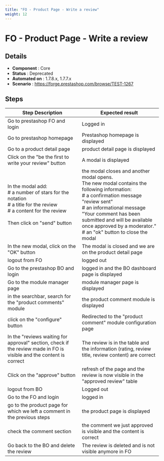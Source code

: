 ```yaml
---
title: "FO - Product Page - Write a review"
weight: 12
---
```


# FO - Product Page - Write a review
## Details
* **Component** : Core
* **Status** : Deprecated
* **Automated on** : 1.7.8.x, 1.7.7.x
* **Scenario** : https://forge.prestashop.com/browse/TEST-1267

## Steps
| Step Description | Expected result |
| ----- | ----- |
| Go to prestashop FO and login | Logged in |
| Go to prestashop homepage | Prestashop homepage is displayed |
| Go to a product detail page | product detail page is displayed |
| Click on the "be the first to write your review" button | A modal is displayed |
| In the modal add:<br># a number of stars for the notation<br># a title for the review<br># a content for the review<br><br>Then click on "send" button | the modal closes and another modal opens.<br>The new modal contains the following information:<br># a confirmation message "review sent"<br># an informational message "Your comment has been submitted and will be available once approved by a moderator."<br># an "ok" button to close the modal |
| In the new modal, click on the "OK" button | The modal is closed and we are on the product detail page |
| logout from FO | logged out |
| Go to the prestashop BO and login | logged in and the BO dashboard page is displayed |
| Go to the module manager page | module manager page is displayed |
| in the searchbar, search for the "product comments" module | the product comment module is displayed |
| click on the "configure" button | Redirected to the "product comment" module configuration page |
| In the "reviews waiting for approval" section, check if the review made in FO is visible and the content is correct | The review is in the table and the information (rating, review title, review content) are correct |
| Click on the "approve" button | refresh of the page and the review is now visible in the "approved review" table |
| logout from BO | Logged out |
| Go to the FO and login | logged in |
| go to the product page for which we left a comment in the previous steps | the product page is displayed |
| check the comment section | the comment we just approved is visible and the content is correct |
| Go back to the BO and delete the review | The review is deleted and is not visible anymore in FO |